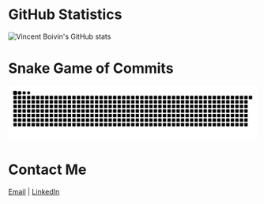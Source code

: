 # GitHub Statistics
![Vincent Boivin's GitHub stats](https://github-readme-stats.vercel.app/api?username=vboivin&show_icons=true&count_private=true&theme=monokai&include_all_commits=true)
# Snake Game of Commits
![GitHub Snake Light](github-user-contribution.svg)
# Contact Me
[Email](mailto:me@vincentboivin.ca) | [LinkedIn](https://linkedin.com/in/vincentboivinmtl)
